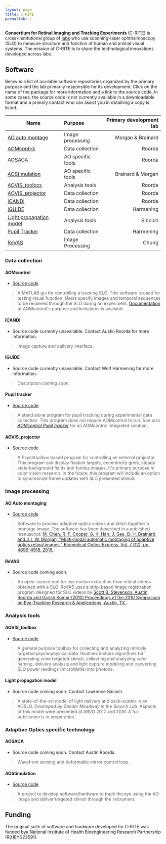 ```yaml
---
layout: page
title: C-RITE
permalink: /
---
```



__Consortium for Retinal Imaging and Tracking Experiments__ (C-RITE) is cross-institutional group of [labs](/about/) who use scanning-laser ophthalmoscopy (SLO) to measure structure and function of human and animal visual systems. The mission of C-RITE is to share the technological innovations developed across labs.


## Software 

Below is a list of available software repositories organized by the primary purpose and the lab primarily responsible for its development. Click on the name of the package for more information and a link to the source code. In some cases, the source code is not currently available in a downloadable format and a primary contact who can assist you in obtaining a copy is listed.


| Name | Purpose | Primary development lab |
| ---- |:------- | -----------------------:|
| [AO auto montage](#ao-auto-montaging) | Image processing | Morgan & Brainard |
| [AOMcontrol](#aomcontrol) | Data collection | Roorda |
| [AOSACA](#aosaca) | AO specific tools | Roorda |
| [AOStimulation](#aostimulation) | AO specific tools | Brainard & Morgan |
| [AOVIS_toolbox](#aovis_toolbox) | Analysis tools | Roorda |
| [AOVIS_projector](#aovis_projector) | Data collection | Roorda |
| [ICANDI](#icandi) | Data collection | Roorda |
| [IGUIDE](#iguide) | Data collection | Harmening |
| [Light propagation model](#light-propagation-model) | Analysis tools | Sincich |
| [Pupil Tracker](#pupil-tracker) | Data collection | Harmening |
| [ReVAS](#revas) | Image Processing | Chung |


### Data collection


#### AOMcontrol

* [Source code](https://github.com/RoordaLab/AOMcontrol)

> A MATLAB gui for controlling a tracking SLO. This software is used for testing visual function. Users specify images and temporal sequences to be rendered through the SLO during an experiment. [Documentation](https://github.com/RoordaLab/AOMcontrol/wiki) of AOMcontrol's purpose and limitations is available.

#### ICANDI

* Source code currently unavailable. Contact Austin Roorda for more information.

> Image capture and delivery interface.

#### IGUIDE

* Source code currently unavailable. Contact Wolf Harmening for more information.

> Description _coming soon_.

#### Pupil tracker

* [Source code](https://github.com/ukb-aoslo/PupilTracker). 

> A stand alone program for pupil tracking during experimental data collection. This program does not require AOMcontrol to run. _See also [AOMcontrol Pupil tracker](https://github.com/RoordaLab/AOMcontrol/wiki/Pupil-tracker)_ for an AOMcontrol integrated solution.

#### AOVIS_projector

* [Source code](https://github.com/RoordaLab/AOVIS_projector)

> A Psychtoolbox based program for controlling an external projector. This program can display fixation targets, eccentricity grids, steady state background fields and fundus images. It's primary purpose is color vision research. In the future, this program will include an option to synchronize frame updates with SLO presented stimuli.

### Image processing

#### AO Auto montaging

* [Source code](https://github.com/BrainardLab/AOAutomontaging)

> Software to process adaptive optics videos and stitch together a montage image. The software has been described in a published manuscript: 
> [M. Chen, R. F. Cooper, G. K. Han, J. Gee, D. H. Brainard, and J. I. W. Morgan, "Multi-modal automatic montaging of adaptive optics retinal images," Biomedical Optics Express, Vol. 7 (12), pp. 4899-4918, 2016.](https://www.ncbi.nlm.nih.gov/pmc/articles/PMC5175540/pdf/4899.pdf).

#### ReVAS

* Source code coming soon.

> An open-source tool for eye motion extraction from retinal videos obtained with a SLO. ReVAS uses a strip-based image registration program designed for SLO videos by [Scott B. Stevenson, Austin Roorda and Garish Kumar (2010) Proceedings of the 2010 Symposium on Eye-Tracking Research & Applications, Austin, TX.](http://roorda.vision.berkeley.edu/Pubs/StevensoETRA2010.pdf).

### Analysis tools

#### AOVIS_toolbox

* [Source code](https://github.com/RoordaLab/AOVIS_toolbox). 

> A general purpose toolbox for collecting and analyzing retinally targeted psychophysical data. Routines include algorithms for generating cone targeted stimuli, collecting and analyzing color naming, delivery analysis and light capture modeling and converting SLO power readings (microWatts) into photons.

#### Light propagation model

* Source code coming soon. Contact Lawrence Sincich.

> A state-of-the-art model of light delivery and back-scatter in an AOSLO. _Developed by Zander Meadway in the Sincich Lab_. Aspects of this model were presented at ARVO 2017 and 2018. A full publication is in preparation.


### Adaptive Optics specific technology

#### AOSACA

* Source code coming soon. Contact Austin Roorda.

> Wavefront sensing and deformable mirror control loop. 


#### AOStimulation

* [Source code](https://github.com/BrainardLab/AOStimulation)

> A project to develop software/hardware to track the eye using the AO image and deliver targeted stimuli through the instrument. 


## Funding

The original suite of software and hardware developed for C-RITE was funded bya National Institute of Health Bioengineering Research Partnership (R01EY023591).
